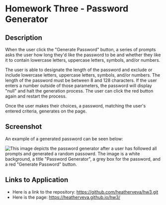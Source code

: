 # Homework Three - Password Generator

## Description

When the user click the "Generate Password" button, a series of prompts asks the user how long they'd like the password to be and whether they like it to contain lowercase letters, uppercase letters, symbols, and/or numbers.

The user is able to designate the length of the password and exclude or include lowercase letters, uppercase letters, symbols, and/or numbers. The length of the password must be between 8 and 128 characters. If the user enters a number outside of those parameters, the password will display "null" and halt the generation process. The user can click the red button again and restart the process.

Once the user makes their choices, a password, matching the user's entered criteria, generates on the page.

## Screenshot

An example of a generated password can be seen below:

![This image depicts the password generator after a user has followed all prompts and generated a random passowrd. The image is a white background, a title "Password Generator", a grey box for the password, and a red "Generate Password" button.](./Develop.assets.password.png)

## Links to Application

- Here is a link to the repository: https://github.com/heatherveva/hw3.git
- Here is the page: https://heatherveva.github.io/hw3/
